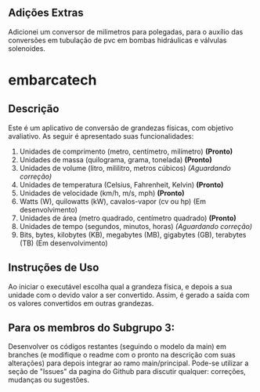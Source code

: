 ﻿## Adições Extras

Adicionei um conversor de milimetros para polegadas, para o auxílio das conversões em tubulação de pvc em bombas hidráulicas e válvulas solenoides.

# embarcatech

## Descrição

Este é um aplicativo de conversão de grandezas físicas, com objetivo avaliativo. As seguir é apresentado suas funcionalidades:

1. Unidades de comprimento (metro, centímetro, milímetro)                            **(Pronto)**
2. Unidades de massa (quilograma, grama, tonelada)                                   **(Pronto)**
3. Unidades de volume (litro, mililitro, metros cúbicos)                        *(Aguardando correção)*
4. Unidades de temperatura (Celsius, Fahrenheit, Kelvin)                             **(Pronto)**
5. Unidades de velocidade (km/h, m/s, mph)                                           **(Pronto)**
6. Watts (W), quilowatts (kW), cavalos-vapor (cv ou hp)                         (Em desenvolvimento)
7. Unidades de área (metro quadrado, centímetro quadrado)                            **(Pronto)**
8. Unidades de tempo (segundos, minutos, horas)                                 *(Aguardando correção)*
9. Bits, bytes, kilobytes (KB), megabytes (MB), gigabytes (GB), terabytes (TB)  (Em desenvolvimento)

## Instruções de Uso

Ao iniciar o executável escolha qual a grandeza física, e depois a sua unidade com o devido valor a ser convertido. Assim, é gerado a saída com os valores convertidos em outras grandezas.

## Para os membros do Subgrupo 3:

Desenvolver os códigos restantes (seguindo o modelo da main) em branches (e modifique o readme com o pronto na descrição com suas alterações) para depois integrar ao ramo main/principal. Pode-se utilizar a seção de "Issues" da pagina do Github para discutir qualquer: correções, mudanças ou sugestões.


